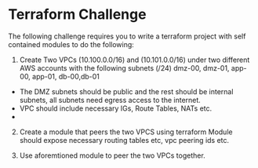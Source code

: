 # Terraform Challenge
The following challenge requires you to write a terraform project with self contained modules to do the following:

1) Create Two VPCs (10.100.0.0/16) and (10.101.0.0/16) under two different AWS accounts with the following subnets (/24)
dmz-00, dmz-01, app-00, app-01, db-00,db-01

- The DMZ subnets should be public and the rest should be internal subnets, all subnets need egress access to the internet. 
- VPC should include necessary IGs, Route Tables, NATs etc.
- 
2) Create a module that peers the two VPCS using terraform
Module should expose necessary routing tables etc, vpc peering ids etc.

3) Use aforemtioned module to peer the two VPCs together.
